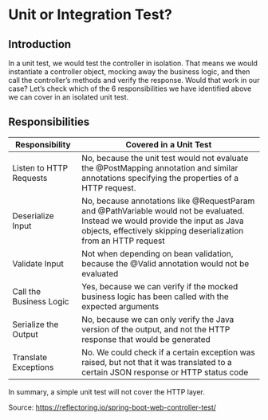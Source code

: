 # Unit or Integration Test?

## Introduction
In a unit test, we would test the controller in isolation. That means we would instantiate a controller object, mocking away the business logic, and then call the controller’s methods and verify the response.
Would that work in our case? Let’s check which of the 6 responsibilities we have identified above we can cover in an isolated unit test.

## Responsibilities

| Responsibility | Covered in a Unit Test |
| -------------- | ---------------------- |
| Listen to HTTP Requests | No, because the unit test would not evaluate the @PostMapping annotation and similar annotations specifying the properties of a HTTP request. |
| Deserialize Input | No, because annotations like @RequestParam and @PathVariable would not be evaluated. Instead we would provide the input as Java objects, effectively skipping deserialization from an HTTP request |
| Validate Input | Not when depending on bean validation, because the @Valid annotation would not be evaluated |
| Call the Business Logic | Yes, because we can verify if the mocked business logic has been called with the expected arguments |
| Serialize the Output | No, because we can only verify the Java version of the output, and not the HTTP response that would be generated |
| Translate Exceptions | No. We could check if a certain exception was raised, but not that it was translated to a certain JSON response or HTTP status code |

In summary, a simple unit test will not cover the HTTP layer.

Source: https://reflectoring.io/spring-boot-web-controller-test/
